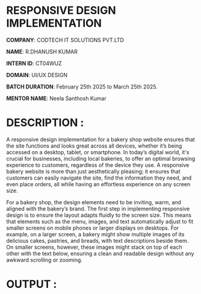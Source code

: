 # RESPONSIVE DESIGN IMPLEMENTATION
**COMPANY**: CODTECH IT SOLUTIONS PVT.LTD

**NAME**: R.DHANUSH KUMAR

**INTERN ID**: CT04WUZ

**DOMAIN**: UI/UX DESIGN

**BATCH DURATION**: February 25th 2025 to March 25th 2025.

**MENTOR NAME**: Neela Santhosh Kumar

# DESCRIPTION :
A responsive design implementation for a bakery shop website ensures that the site functions and looks great across all devices, whether it’s being accessed on a desktop, tablet, or smartphone. In today’s digital world, it's crucial for businesses, including local bakeries, to offer an optimal browsing experience to customers, regardless of the device they use. A responsive bakery website is more than just aesthetically pleasing; it ensures that customers can easily navigate the site, find the information they need, and even place orders, all while having an effortless experience on any screen size.

For a bakery shop, the design elements need to be inviting, warm, and aligned with the bakery’s brand. The first step in implementing responsive design is to ensure the layout adapts fluidly to the screen size. This means that elements such as the menu, images, and text automatically adjust to fit smaller screens on mobile phones or larger displays on desktops. For example, on a larger screen, a bakery might show multiple images of its delicious cakes, pastries, and breads, with text descriptions beside them. On smaller screens, however, these images might stack on top of each other with the text below, ensuring a clean and readable design without any awkward scrolling or zooming.

# OUTPUT :


